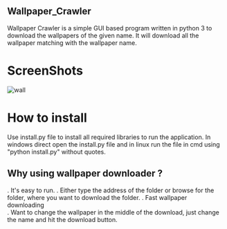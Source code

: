 ## Wallpaper_Crawler
Wallpaper Crawler is a simple GUI based program written in python 3 to download the wallpapers of the given name.
It will download all the wallpaper matching with the wallpaper name.

# **ScreenShots**
![wall](https://user-images.githubusercontent.com/25702302/38466813-690fd82e-3b4c-11e8-9095-bad3edec2220.png)

# **How to install**
Use install.py file to install all required libraries to run the application.
In windows direct open the install.py file
and in linux run the file in cmd using "python install.py" without quotes.

## **Why using wallpaper downloader ?**  
. It's easy to run. 
. Either type the address of the folder or browse for the folder, where you want to download the folder.
. Fast wallpaper downloading    
. Want to change the wallpaper in the middle of the download, just change the name and hit the download button.   
